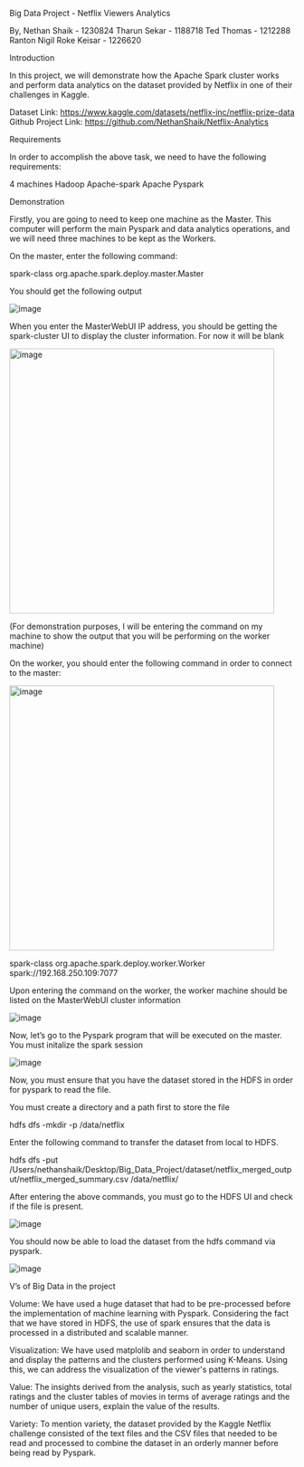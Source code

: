 Big Data Project - Netflix Viewers Analytics


By,
Nethan Shaik - 1230824
Tharun Sekar - 1188718
Ted Thomas - 1212288
Ranton Nigil Roke Keisar - 1226620

Introduction

In this project, we will demonstrate how the Apache Spark cluster works and perform data analytics on the dataset provided by Netflix in one of their challenges in Kaggle.

Dataset Link: https://www.kaggle.com/datasets/netflix-inc/netflix-prize-data
Github Project Link: https://github.com/NethanShaik/Netflix-Analytics

Requirements

In order to accomplish the above task, we need to have the following requirements:

4 machines
Hadoop
Apache-spark
Apache Pyspark

Demonstration

Firstly, you are going to need to keep one machine as the Master. This computer will perform the main Pyspark and data analytics operations, and we will need three machines to be kept as the Workers.

On the master, enter the following command: 

spark-class org.apache.spark.deploy.master.Master


You should get the following output


![image](https://github.com/user-attachments/assets/9f2811fa-06c1-46cf-a723-f007e5b0cfd8)


When you enter the MasterWebUI IP address, you should be getting the spark-cluster UI to display the cluster information. For now it will be blank

<img width="468" alt="image" src="https://github.com/user-attachments/assets/70fd3f4e-ddc7-4236-a737-756aa3157ac4">


(For demonstration purposes, I will be entering the command on my machine to show the output that you will be performing on the worker machine)


On the worker, you should enter the following command in order to connect to the master:

<img width="468" alt="image" src="https://github.com/user-attachments/assets/80dc1ae8-c5b0-402f-8af2-dff8f5d5e9bf">


spark-class org.apache.spark.deploy.worker.Worker spark://192.168.250.109:7077

Upon entering the command on the worker, the worker machine should be listed on the MasterWebUI cluster information


![image](https://github.com/user-attachments/assets/1220a300-32c2-4ef1-b31d-4c6b6b25122b)

Now, let’s go to the Pyspark program that will be executed on the master. You must initalize the spark session

![image](https://github.com/user-attachments/assets/679b9b75-a2e4-4dc5-beab-ccd649105886)

Now, you must ensure that you have the dataset stored in the HDFS in order for pyspark to read the file. 

You must create a directory and a path first to store the file

hdfs dfs -mkdir -p /data/netflix


Enter the following command to transfer the dataset from local to HDFS.

hdfs dfs -put /Users/nethanshaik/Desktop/Big_Data_Project/dataset/netflix_merged_output/netflix_merged_summary.csv /data/netflix/


After entering the above commands, you must go to the HDFS UI and check if the file is present.


![image](https://github.com/user-attachments/assets/5443fa04-d9a9-4f25-8d36-aa3502776043)

You should now be able to load the dataset from the hdfs command via pyspark.

![image](https://github.com/user-attachments/assets/a5338abc-3366-43b4-b507-43951869c6cb)

V’s of Big Data in the project

Volume: We have used a huge dataset that had to be pre-processed before the implementation of machine learning with Pyspark. Considering the fact that we have stored in HDFS, the use of spark ensures that the data is processed in a distributed and scalable manner.

Visualization: We have used matplolib and seaborn in order to understand and display the patterns and the clusters performed using K-Means. Using this, we can address the visualization of the viewer's patterns in ratings. 

Value: The insights derived from the analysis, such as yearly statistics, total ratings and the cluster tables of movies in terms of average ratings and the number of unique users, explain the value of the results. 

Variety: To mention variety, the dataset provided by the Kaggle Netflix challenge consisted of the text files and the CSV files that needed to be read and processed to combine the dataset in an orderly manner before being read by Pyspark. 
